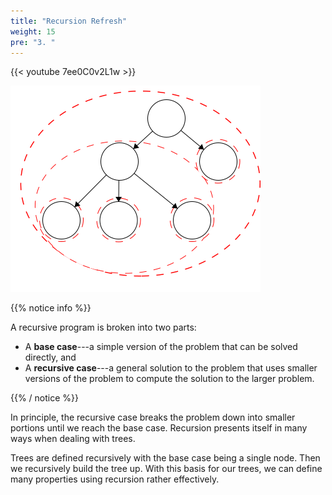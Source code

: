 ```yaml
---
title: "Recursion Refresh"
weight: 15
pre: "3. "
---
```

{{< youtube 7ee0C0v2L1w  >}}


![Subtrees](images/2/2Tree_SubTree.png)


{{% notice info %}}

A recursive program is broken into two parts:

* A **base case**---a simple version of the problem that can be solved directly, and
* A **recursive case**---a general solution to the problem that uses smaller versions of the problem to compute the solution to the larger problem.

{{% / notice %}}

In principle, the recursive case breaks the problem down into smaller portions until we reach the base case. Recursion presents itself in many ways when dealing with trees. 

Trees are defined recursively with the base case being a single node. Then we recursively build the tree up. With this basis for our trees, we can define many properties using recursion rather effectively. 

